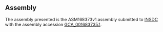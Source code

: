

Assembly
--------

The assembly presented is the ASM168373v1 assembly submitted to
[INSDC](http://www.insdc.org) with the assembly accession
[GCA\_001683735.1](http://www.ebi.ac.uk/ena/data/view/GCA_001683735.1).
